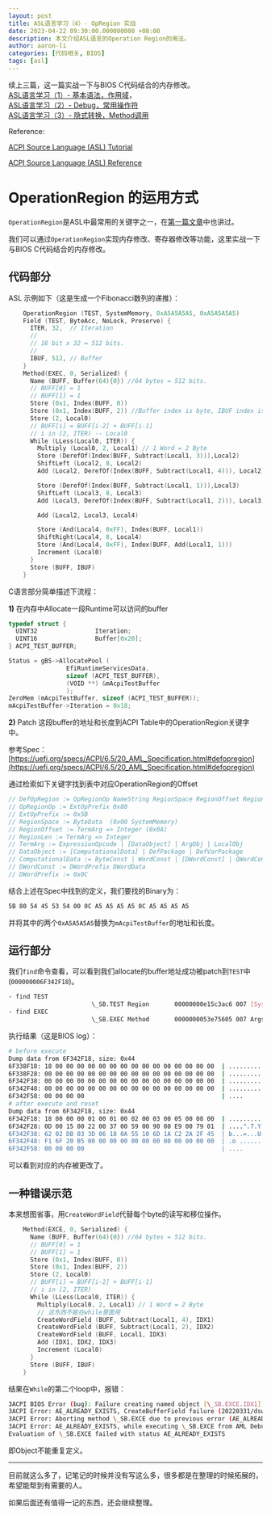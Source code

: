 ```yaml
---
layout: post
title: ASL语言学习（4）- OpRegion 实战
date: 2023-04-22 09:30:00.000000000 +08:00
description: 本文介绍ASL语言的Operation Region的用法。
author: aaron-li
categories: [代码相关, BIOS]
tags: [asl]
---
```


续上三篇，这一篇实战一下与BIOS C代码结合的内存修改。  
[ASL语言学习（1）- 基本语法，作用域]({{site.url}}/2023/04/asl-code-intro/)，  
[ASL语言学习（2）- Debug，常用操作符]({{site.url}}/2023/04/asl-code-intro2/)  
[ASL语言学习（3）- 隐式转换，Method调用]({{site.url}}/2023/04/asl-code-intro3/)  

Reference:

[ACPI Source Language (ASL) Tutorial](https://acpica.org/sites/acpica/files/asl_tutorial_v20190625.pdf)

[ACPI Source Language (ASL) Reference](https://uefi.org/specs/ACPI/6.5/19_ASL_Reference.html)

# OperationRegion 的运用方式

`OperationRegion`是ASL中最常用的关键字之一，在[第一篇文章]({{site.url}}/2023/04/asl-code-intro/#tocAnchor-1-2-3)中也讲过。

我们可以通过`OperationRegion`实现内存修改、寄存器修改等功能，这里实战一下与BIOS C代码结合的内存修改。

## 代码部分

ASL 示例如下（这是生成一个Fibonacci数列的递推）：

```c
    OperationRegion (TEST, SystemMemory, 0xA5A5A5A5, 0xA5A5A5A5)
    Field (TEST, ByteAcc, NoLock, Preserve) {
      ITER, 32,  // Iteration
      //
      // 16 bit x 32 = 512 bits.
      //
      IBUF, 512, // Buffer
    }
    Method(EXEC, 0, Serialized) {
      Name (BUFF, Buffer(64){0}) //64 bytes = 512 bits.
      // BUFF[0] = 1
      // BUFF[1] = 1
      Store (0x1, Index(BUFF, 0))
      Store (0x1, Index(BUFF, 2)) //Buffer index is byte, IBUF index is word.
      Store (2, Local0)
      // BUFF[i] = BUFF[i-2] + BUFF[i-1]
      // i in [2, ITER) -- Local0
      While (LLess(Local0, ITER)) {
        Multiply (Local0, 2, Local1) // 1 Word = 2 Byte
        Store (DerefOf(Index(BUFF, Subtract(Local1, 3))),Local2)        // BUFF[i-2] higher byte
        ShiftLeft (Local2, 8, Local2)
        Add (Local2, DerefOf(Index(BUFF, Subtract(Local1, 4))), Local2) // BUFF[i-2] lower byte

        Store (DerefOf(Index(BUFF, Subtract(Local1, 1))),Local3)        // BUFF[i-1] higher byte
        ShiftLeft (Local3, 8, Local3)
        Add (Local3, DerefOf(Index(BUFF, Subtract(Local1, 2))), Local3) // BUFF[i-1] lower byte

        Add (Local2, Local3, Local4)

        Store (And(Local4, 0xFF), Index(BUFF, Local1))                  // BUFF[i] lower byte
        ShiftRight(Local4, 8, Local4)
        Store (And(Local4, 0xFF), Index(BUFF, Add(Local1, 1)))          // BUFF[i] higher byte
        Increment (Local0)
      }
      Store (BUFF, IBUF)
    }
```

C语言部分简单描述下流程：

**1)** 在内存中Allocate一段Runtime可以访问的buffer

```c
typedef struct {
  UINT32                Iteration;
  UINT16                Buffer[0x20];
} ACPI_TEST_BUFFER;

Status = gBS->AllocatePool (
                EfiRuntimeServicesData,
                sizeof (ACPI_TEST_BUFFER),
                (VOID **) &mAcpiTestBuffer
                );
ZeroMem (mAcpiTestBuffer, sizeof (ACPI_TEST_BUFFER));
mAcpiTestBuffer->Iteration = 0x18;
```

**2)** Patch 这段buffer的地址和长度到ACPI Table中的OperationRegion关键字中。

参考Spec：[https://uefi.org/specs/ACPI/6.5/20_AML_Specification.html#defopregion](https://uefi.org/specs/ACPI/6.5/20_AML_Specification.html#defopregion)

通过检索如下关键字找到表中对应OperationRegion的Offset
```c
// DefOpRegion := OpRegionOp NameString RegionSpace RegionOffset RegionLen
// OpRegionOp := ExtOpPrefix 0x80
// ExtOpPrefix := 0x5B
// RegionSpace := ByteData  (0x00 SystemMemory)
// RegionOffset := TermArg => Integer (0x0A)
// RegionLen := TermArg => Integer
// TermArg := ExpressionOpcode | [DataObject] | ArgObj | LocalObj
// DataObject := [ComputationalData] | DefPackage | DefVarPackage
// ComputationalData := ByteConst | WordConst | [DWordConst] | QWordConst | String | ConstObj | RevisionOp | DefBuffer
// DWordConst := DWordPrefix DWordData
// DWordPrefix := 0x0C
```

结合上述在Spec中找到的定义，我们要找的Binary为：

```bash
5B 80 54 45 53 54 00 0C A5 A5 A5 A5 0C A5 A5 A5 A5
```

并将其中的两个`0xA5A5A5A5`替换为`mAcpiTestBuffer`的地址和长度。


## 运行部分

我们`find`命令查看，可以看到我们allocate的buffer地址成功被patch到`TEST`中(`000000006F342F18`)。

```bash
- find TEST
                       \_SB.TEST Region       00000000e15c3ac6 007 [SystemMemory] Addr 000000006F342F18 Len 0044
- find EXEC
                       \_SB.EXEC Method       0000000053e75605 007 Args 0 Len 00A8 Aml 00000000ae51bb6e
```

执行结果（这是BIOS log）：

```bash
# before execute
Dump data from 6F342F18, size: 0x44
6F338F18: 18 00 00 00 00 00 00 00 00 00 00 00 00 00 00 00  | ................
6F338F28: 00 00 00 00 00 00 00 00 00 00 00 00 00 00 00 00  | ................
6F342F38: 00 00 00 00 00 00 00 00 00 00 00 00 00 00 00 00  | ................
6F342F48: 00 00 00 00 00 00 00 00 00 00 00 00 00 00 00 00  | ................
6F342F58: 00 00 00 00                                      | ....
# after execute and reset
Dump data from 6F342F18, size: 0x44
6F342F18: 18 00 00 00 01 00 01 00 02 00 03 00 05 00 08 00  | ................
6F342F28: 0D 00 15 00 22 00 37 00 59 00 90 00 E9 00 79 01  | ....".7.Y.....y.
6F342F38: 62 02 DB 03 3D 06 18 0A 55 10 6D 1A C2 2A 2F 45  | b...=...U.m..*/E
6F342F48: F1 6F 20 B5 00 00 00 00 00 00 00 00 00 00 00 00  | .o .............
6F342F58: 00 00 00 00                                      | ....
```

可以看到对应的内存被更改了。

## 一种错误示范

本来想图省事，用`CreateWordField`代替每个byte的读写和移位操作。

```c
    Method(EXCE, 0, Serialized) {
      Name (BUFF, Buffer(64){0}) //64 bytes = 512 bits.
      // BUFF[0] = 1
      // BUFF[1] = 1
      Store (0x1, Index(BUFF, 0))
      Store (0x1, Index(BUFF, 2))
      Store (2, Local0)
      // BUFF[i] = BUFF[i-2] + BUFF[i-1]
      // i in [2, ITER)
      While (LLess(Local0, ITER)) {
        Multiply(Local0, 2, Local1) // 1 Word = 2 Byte
        // 这东西不能在while里面用
        CreateWordField (BUFF, Subtract(Local1, 4), IDX1)
        CreateWordField (BUFF, Subtract(Local1, 2), IDX2)
        CreateWordField (BUFF, Local1, IDX3)
        Add (IDX1, IDX2, IDX3)
        Increment (Local0)
      }
      Store (BUFF, IBUF)
    }
```


结果在`While`的第二个loop中，报错：

```bash
3ACPI BIOS Error (bug): Failure creating named object [\_SB.EXCE.IDX1], AE_ALREADY_EXISTS (20220331/dsfield-184)
3ACPI Error: AE_ALREADY_EXISTS, CreateBufferField failure (20220331/dswload2-477)
3ACPI Error: Aborting method \_SB.EXCE due to previous error (AE_ALREADY_EXISTS) (20220331/psparse-529)
3ACPI Error: AE_ALREADY_EXISTS, while executing \_SB.EXCE from AML Debugger (20220331/dbexec-163)
Evaluation of \_SB.EXCE failed with status AE_ALREADY_EXISTS
```

即Object不能重复定义。

---

目前就这么多了，记笔记的时候并没有写这么多，很多都是在整理的时候拓展的，希望能帮到有需要的人。

如果后面还有值得一记的东西，还会继续整理。

